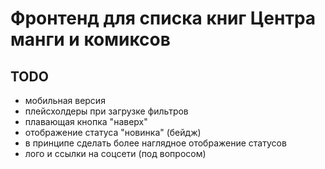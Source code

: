 # Фронтенд для списка книг Центра манги и комиксов

## TODO

- мобильная версия
- плейсхолдеры при загрузке фильтров
- плавающая кнопка "наверх"
- отображение статуса "новинка" (бейдж)
- в принципе сделать более наглядное отображение статусов
- лого и ссылки на соцсети (под вопросом)

